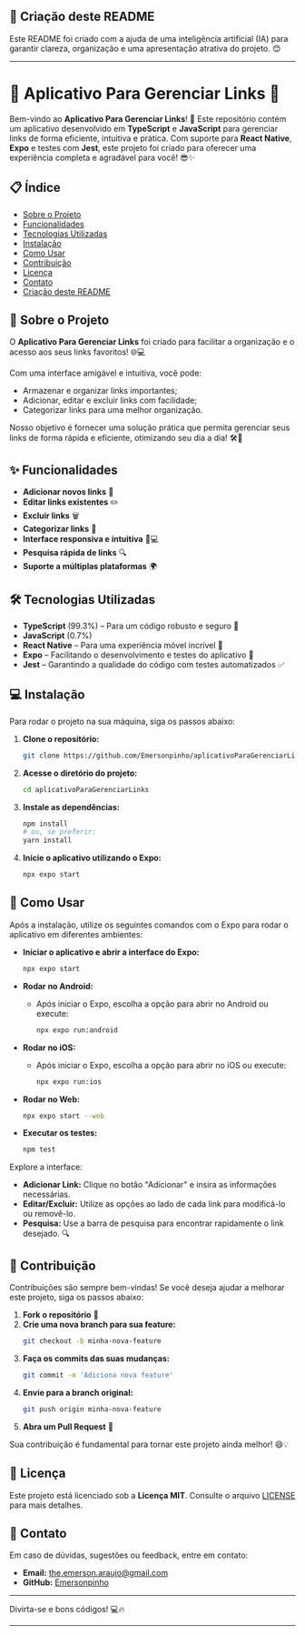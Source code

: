 ## 🤖 Criação deste README <a id="criacao-deste-readme"></a>

Este README foi criado com a ajuda de uma inteligência artificial (IA) para garantir clareza, organização e uma apresentação atrativa do projeto. 😊

---

# 📎 Aplicativo Para Gerenciar Links 🚀

Bem-vindo ao **Aplicativo Para Gerenciar Links**! 🎉 Este repositório contém um aplicativo desenvolvido em **TypeScript** e **JavaScript** para gerenciar links de forma eficiente, intuitiva e prática. Com suporte para **React Native**, **Expo** e testes com **Jest**, este projeto foi criado para oferecer uma experiência completa e agradável para você! 😎✨

## 📋 Índice

- [Sobre o Projeto](#sobre-o-projeto)
- [Funcionalidades](#funcionalidades)
- [Tecnologias Utilizadas](#tecnologias-utilizadas)
- [Instalação](#instalacao)
- [Como Usar](#como-usar)
- [Contribuição](#contribuicao)
- [Licença](#licenca)
- [Contato](#contato)
- [Criação deste README](#criacao-deste-readme)

## 📖 Sobre o Projeto <a id="sobre-o-projeto"></a>

O **Aplicativo Para Gerenciar Links** foi criado para facilitar a organização e o acesso aos seus links favoritos! 🌐💻

Com uma interface amigável e intuitiva, você pode:
- Armazenar e organizar links importantes;
- Adicionar, editar e excluir links com facilidade;
- Categorizar links para uma melhor organização.

Nosso objetivo é fornecer uma solução prática que permita gerenciar seus links de forma rápida e eficiente, otimizando seu dia a dia! 🛠️🚀

## ✨ Funcionalidades <a id="funcionalidades"></a>

- **Adicionar novos links** 🔗
- **Editar links existentes** ✏️
- **Excluir links** 🗑️
- **Categorizar links** 📂
- **Interface responsiva e intuitiva** 📱💻
- **Pesquisa rápida de links** 🔍
- **Suporte a múltiplas plataformas** 🌍

## 🛠 Tecnologias Utilizadas <a id="tecnologias-utilizadas"></a>

- **TypeScript** (99.3%) – Para um código robusto e seguro 🔐
- **JavaScript** (0.7%)
- **React Native** – Para uma experiência móvel incrível 📲
- **Expo** – Facilitando o desenvolvimento e testes do aplicativo 🚀
- **Jest** – Garantindo a qualidade do código com testes automatizados ✅

## 💻 Instalação <a id="instalacao"></a>

Para rodar o projeto na sua máquina, siga os passos abaixo:

1. **Clone o repositório:**

   ```bash
   git clone https://github.com/Emersonpinho/aplicativoParaGerenciarLinks.git
   ```

2. **Acesse o diretório do projeto:**

   ```bash
   cd aplicativoParaGerenciarLinks
   ```

3. **Instale as dependências:**

   ```bash
   npm install
   # ou, se preferir:
   yarn install
   ```

4. **Inicie o aplicativo utilizando o Expo:**

   ```bash
   npx expo start
   ```

## 🚀 Como Usar <a id="como-usar"></a>

Após a instalação, utilize os seguintes comandos com o Expo para rodar o aplicativo em diferentes ambientes:

- **Iniciar o aplicativo e abrir a interface do Expo:**
  ```bash
  npx expo start
  ```
  
- **Rodar no Android:**
  - Após iniciar o Expo, escolha a opção para abrir no Android ou execute:
    ```bash
    npx expo run:android
    ```
  
- **Rodar no iOS:**
  - Após iniciar o Expo, escolha a opção para abrir no iOS ou execute:
    ```bash
    npx expo run:ios
    ```
  
- **Rodar no Web:**
  ```bash
  npx expo start --web
  ```

- **Executar os testes:**
  ```bash
  npm test
  ```

Explore a interface:
- **Adicionar Link:** Clique no botão "Adicionar" e insira as informações necessárias.
- **Editar/Excluir:** Utilize as opções ao lado de cada link para modificá-lo ou removê-lo.
- **Pesquisa:** Use a barra de pesquisa para encontrar rapidamente o link desejado. 🔍

## 🤝 Contribuição <a id="contribuicao"></a>

Contribuições são sempre bem-vindas! Se você deseja ajudar a melhorar este projeto, siga os passos abaixo:

1. **Fork o repositório** 🌟
2. **Crie uma nova branch para sua feature:**
   ```bash
   git checkout -b minha-nova-feature
   ```
3. **Faça os commits das suas mudanças:**
   ```bash
   git commit -m 'Adiciona nova feature'
   ```
4. **Envie para a branch original:**
   ```bash
   git push origin minha-nova-feature
   ```
5. **Abra um Pull Request** 🚀

Sua contribuição é fundamental para tornar este projeto ainda melhor! 😄💡

## 📜 Licença <a id="licenca"></a>

Este projeto está licenciado sob a **Licença MIT**. Consulte o arquivo [LICENSE](LICENSE) para mais detalhes.

## 📧 Contato <a id="contato"></a>

Em caso de dúvidas, sugestões ou feedback, entre em contato:

- **Email:** [the.emerson.araujo@gmail.com](mailto:the.emerson.araujo@gmail.com)
- **GitHub:** [Emersonpinho](https://github.com/Emersonpinho)

---

Divirta-se e bons códigos! 💻🔥

---
